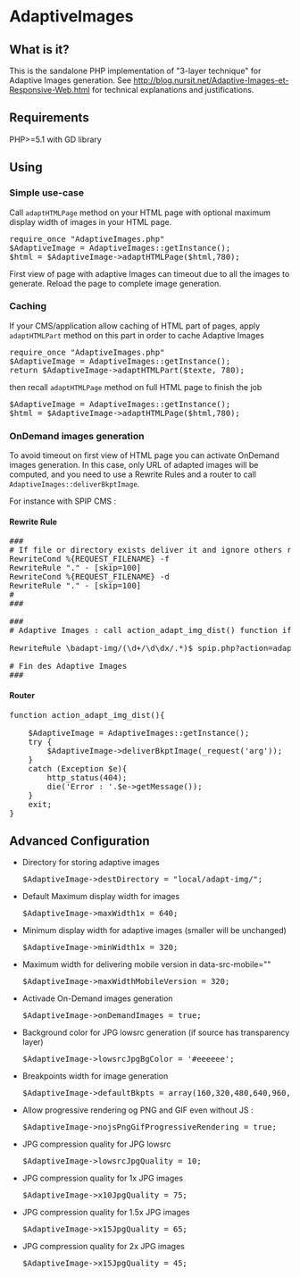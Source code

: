 AdaptiveImages
==============

## What is it?
This is the sandalone PHP implementation of "3-layer technique" for Adaptive Images generation.
See <http://blog.nursit.net/Adaptive-Images-et-Responsive-Web.html> for technical explanations and justifications.

## Requirements

PHP>=5.1 with GD library


## Using

### Simple use-case

Call `adaptHTMLPage` method on your HTML page with optional maximum display width of images in your HTML page.

<pre>
require_once "AdaptiveImages.php"
$AdaptiveImage = AdaptiveImages::getInstance();
$html = $AdaptiveImage->adaptHTMLPage($html,780);
</pre>

First view of page with adaptive Images can timeout due to all the images to generate. Reload the page to complete image generation.

### Caching

If your CMS/application allow caching of HTML part of pages, apply `adaptHTMLPart` method on this part in order to cache Adaptive Images

<pre>
require_once "AdaptiveImages.php"
$AdaptiveImage = AdaptiveImages::getInstance();
return $AdaptiveImage->adaptHTMLPart($texte, 780);
</pre>

then recall `adaptHTMLPage` method on full HTML page to finish the job

<pre>
$AdaptiveImage = AdaptiveImages::getInstance();
$html = $AdaptiveImage->adaptHTMLPage($html,780);
</pre>

### OnDemand images generation

To avoid timeout on first view of HTML page you can activate OnDemand images generation. In this case, only URL of adapted images will be computed, and you need to use a Rewrite Rules and a router to call `AdaptiveImages::deliverBkptImage`.

For instance with SPIP CMS :

#### Rewrite Rule

<pre>
###
# If file or directory exists deliver it and ignore others rewrite rules
RewriteCond %{REQUEST_FILENAME} -f
RewriteRule "." - [skip=100]
RewriteCond %{REQUEST_FILENAME} -d
RewriteRule "." - [skip=100]
#
###

###
# Adaptive Images : call action_adapt_img_dist() function if image not available

RewriteRule \badapt-img/(\d+/\d\dx/.*)$ spip.php?action=adapt_img&arg=$1 [QSA,L]

# Fin des Adaptive Images
###
</pre>

#### Router

<pre>
function action_adapt_img_dist(){

	$AdaptiveImage = AdaptiveImages::getInstance();
	try {
		$AdaptiveImage->deliverBkptImage(_request('arg'));
	}
	catch (Exception $e){
		http_status(404);
		die('Error : '.$e->getMessage());
	}
	exit;
}
</pre>

## Advanced Configuration

* Directory for storing adaptive images
  <pre>$AdaptiveImage->destDirectory = "local/adapt-img/";</pre>
* Default Maximum display width for images
  <pre>$AdaptiveImage->maxWidth1x = 640;</pre>
* Minimum display width for adaptive images (smaller will be unchanged)
  <pre>$AdaptiveImage->minWidth1x = 320;</pre>
* Maximum width for delivering mobile version in data-src-mobile=""
  <pre>$AdaptiveImage->maxWidthMobileVersion = 320;</pre>
* Activade On-Demand images generation
  <pre>$AdaptiveImage->onDemandImages = true;</pre>
* Background color for JPG lowsrc generation (if source has transparency layer)
  <pre>$AdaptiveImage->lowsrcJpgBgColor = '#eeeeee';</pre>
* Breakpoints width for image generation
  <pre>$AdaptiveImage->defaultBkpts = array(160,320,480,640,960,1440);</pre>
* Allow progressive rendering og PNG and GIF even without JS :
  <pre>$AdaptiveImage->nojsPngGifProgressiveRendering = true;</pre>
* JPG compression quality for JPG lowsrc
  <pre>$AdaptiveImage->lowsrcJpgQuality = 10;</pre>
* JPG compression quality for 1x JPG images
  <pre>$AdaptiveImage->x10JpgQuality = 75;</pre>
* JPG compression quality for 1.5x JPG images
  <pre>$AdaptiveImage->x15JpgQuality = 65;</pre>
* JPG compression quality for 2x JPG images
  <pre>$AdaptiveImage->x15JpgQuality = 45;</pre>
